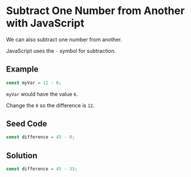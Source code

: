 # Subtract One Number from Another with JavaScript

We can also subtract one number from another.

JavaScript uses the `-` symbol for subtraction.

## Example

```javascript
const myVar = 12 - 6;
```

`myVar` would have the value `6`.

Change the `0` so the difference is `12`.

## Seed Code
```javascript
const difference = 45 - 0;
```

## Solution
```javascript
const difference = 45 - 33;
```
